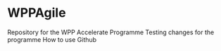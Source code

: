 # WPPAgile
Repository for the WPP Accelerate Programme
Testing changes for the programme
How to use Github
